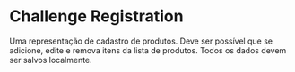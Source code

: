 # Challenge Registration

Uma representação de cadastro de produtos. 
Deve ser possível que se adicione, edite e remova itens da lista de produtos. 
Todos os dados devem ser salvos localmente.
